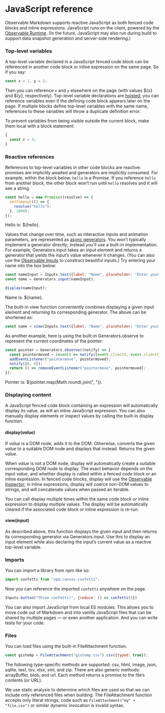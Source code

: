 # JavaScript reference

Observable Markdown supports reactive JavaScript as both fenced code blocks and inline expressions. JavaScript runs on the client, powered by the [Observable Runtime](https://github.com/observablehq/runtime). (In the future, JavaScript may also run during build to support data snapshot generation and server-side rendering.)

### Top-level variables

A top-level variable declared in a JavaScript fenced code block can be referenced in another code block or inline expression on the same page. So if you say:

```js show
const x = 1, y = 2;
```

Then you can reference `x` and `y` elsewhere on the page (with values ${x} and ${y}, respectively). Top-level variable declarations are [hoisted](https://developer.mozilla.org/en-US/docs/Glossary/Hoisting); you can reference variables even if the defining code block appears later on the page. If multiple blocks define top-level variables with the same name, references to these variables will throw a duplicate definition error.

To prevent variables from being visible outside the current block, make them local with a block statement:

```js show
{
  const z = 3;
}
```

### Reactive references

References to top-level variables in other code blocks are reactive: promises are implicitly awaited and generators are implicitly consumed. For example, within the block below, `hello` is a Promise. If you reference `hello` from another block, the other block won’t run until `hello` resolves and it will see a string.

```js show
const hello = new Promise((resolve) => {
  setTimeout(() => {
    resolve("hello");
  }, 1000);
});
```

Hello is: ${hello}.

Values that change over time, such as interactive inputs and animation parameters, are represented as [async generators](https://developer.mozilla.org/en-US/docs/Web/JavaScript/Reference/Global_Objects/Generator). You won’t typically implement a generator directly; instead you’ll use a built-in implementation. For example, Generators.input takes an input element and returns a generator that yields the input’s value whenever it changes. (You can also use the [Observable Inputs](https://github.com/observablehq/inputs) to construct beautiful inputs.) Try entering your name into the box below:

```js show
const nameInput = Inputs.text({label: "Name", placeholder: "Enter your name"});
const name = Generators.input(nameInput);

display(nameInput);
```

Name is: ${name}.

The built-in view function conveniently combines displaying a given input element and returning its corresponding generator. The above can be shortened as:

```js no-run
const name = view(Inputs.text({label: "Name", placeholder: "Enter your name"}));
```

As another example, here is using the built-in Generators.observe to represent the current coordinates of the pointer:

```js show
const pointer = Generators.observe((notify) => {
  const pointermoved = (event) => notify([event.clientX, event.clientY]);
  addEventListener("pointermove", pointermoved);
  notify([0, 0]);
  return () => removeEventListener("pointermove", pointermoved);
});
```

Pointer is: ${pointer.map(Math.round).join(", ")}.

### Displaying content

A JavaScript fenced code block containing an expression will automatically display its value, as will an inline JavaScript expression. You can also manually display elements or inspect values by calling the built-in display function.

#### display(*value*)

If *value* is a DOM node, adds it to the DOM. Otherwise, converts the given *value* to a suitable DOM node and displays that instead. Returns the given *value*.

When *value* is not a DOM node, display will automatically create a suitable corresponding DOM node to display. The exact behavior depends on the input *value*, and whether display is called within a fenced code block or an inline expression. In fenced code blocks, display will use the [Observable Inspector](https://github.com/observablehq/inspector); in inline expressions, display will coerce non-DOM values to strings, and will concatenate values when passed an iterable.

You can call display multiple times within the same code block or inline expression to display multiple values. The display will be automatically cleared if the associated code block or inline expression is re-run.

#### view(*input*)

As described above, this function displays the given *input* and then returns its corresponding generator via Generators.input. Use this to display an input element while also declaring the input’s current value as a reactive top-level variable.

### Imports

You can import a library from npm like so:

```js show
import confetti from "npm:canvas-confetti";
```

Now you can reference the imported `confetti` anywhere on the page.

```js show
Inputs.button("Throw confetti!", {reduce: () => confetti()})
```

You can also import JavaScript from local ES modules. This allows you to move code out of Markdown and into vanilla JavaScript files that can be shared by multiple pages — or even another application. And you can write tests for your code.

### Files

You can load files using the built-in FileAttachment function.

```js show
const gistemp = FileAttachment("gistemp.csv").csv({typed: true});
```

The following type-specific methods are supported: csv, html, image, json, sqlite, text, tsv, xlsx, xml, and zip. There are also generic methods: arrayBuffer, blob, and url. Each method returns a promise to the file’s contents (or URL).

We use static analysis to determine which files are used so that we can include only referenced files when building. The FileAttachment function accepts only literal strings; code such as `FileAttachment("my" + "file.csv")` or similar dynamic invocation is invalid syntax.
